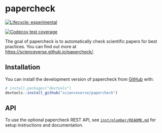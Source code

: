 # papercheck

<!-- badges: start -->
[![Lifecycle: experimental](https://img.shields.io/badge/lifecycle-experimental-orange.svg)](https://lifecycle.r-lib.org/articles/stages.html#experimental)

[![Codecov test coverage](https://codecov.io/gh/scienceverse/papercheck/graph/badge.svg)](https://app.codecov.io/gh/scienceverse/papercheck)
<!-- badges: end -->

The goal of papercheck is to automatically check scientific papers for best practices. You can find out more at <https://scienceverse.github.io/papercheck/>.

## Installation

You can install the development version of papercheck from [GitHub](https://github.com/) with:

``` r
# install.packages("devtools")
devtools::install_github("scienceverse/papercheck")
```

## API
To use the optional papercheck REST API, see [`inst/plumber/README.md`](inst/plumber/README.md) for setup instructions and documentation.
